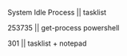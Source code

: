 System Idle Process || tasklist

253735              || get-process powershell

301                 || tasklist + notepad
